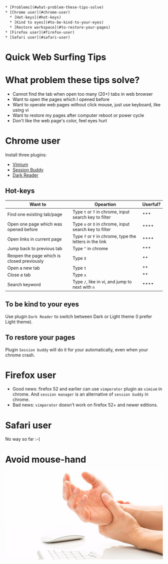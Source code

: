 <!--ts-->
    * [Problems](#what-problem-these-tips-solve)
    * [Chrome user](#chrome-user)
      * [Hot-keys](#hot-keys)
      * [Kind to eyes](#to-be-kind-to-your-eyes)
      * [Restore workspace](#to-restore-your-pages)
    * [Firefox user](#firefox-user)
    * [Safari user](#safari-user)
<!--te-->

# Quick Web Surfing Tips

# What problem these tips solve?

- Cannot find the tab when open too many (20+) tabs in web browser
- Want to open the pages which I opened before
- Want to operate web pages without click mouse, just use keyboard, like using vi
- Want to restore my pages after computer reboot or power cycle
- Don't like the web page's color, feel eyes hurt

# Chrome user

Install three plugins:
- [Vimium](https://chrome.google.com/webstore/detail/vimium/dbepggeogbaibhgnhhndojpepiihcmeb?hl=en)
- [Session Buddy](https://chrome.google.com/webstore/detail/session-buddy/edacconmaakjimmfgnblocblbcdcpbko?hl=en)
- [Dark Reader](https://chrome.google.com/webstore/detail/dark-reader/eimadpbcbfnmbkopoojfekhnkhdbieeh?hl=en)

## Hot-keys
|Want to | Opeartion | Userful? |
|---|---|---|
|Find one existing tab/page | Type `t` or `T` in chrome, input search key to filter | *** |
|Open one page which was opened before | Type `o` or `O` in chrome, input search key to filter |****|
|Open links in current page | Type `f` or `F` in chrome, type the letters in the link |****|
|Jump back to previous tab | Type `^` in chrome | *** |
|Reopen the page which is closed previously | Type `X` | ** |
|Open a new tab | Type `t` | ** |
|Close a tab | Type `x` | ** |
|Search keyword | Type `/`, like in vi, and jump to next with `n`| **** |

## To be kind to your eyes

Use plugin `Dark Reader` to switch between Dark or Light theme (I prefer Light theme).

## To restore your pages

Plugin `Session buddy` will do it for your automatically, even when your chrome crash.

# Firefox user
- Good news: firefox 52 and earlier can use `vimperator` plugin as `vimium` in chrome. And `session manager` is an alternative of `session buddy` in chrome.
- Bad news: `vimperator` doesn't work on firefox 52+ and newer editions.

# Safari user

No way so far :-(

# Avoid mouse-hand

![mouse-hand](./img/mouse-hand.jpg)
